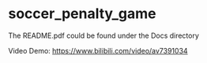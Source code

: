 # soccer_penalty_game
The README.pdf could be found under the Docs directory

Video Demo: https://www.bilibili.com/video/av7391034
